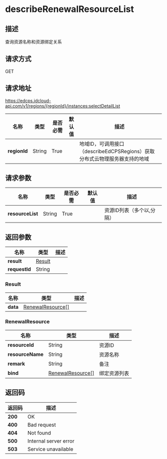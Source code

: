 # describeRenewalResourceList


## 描述
查询资源名称和资源绑定关系

## 请求方式
GET

## 请求地址
https://edcps.jdcloud-api.com/v1/regions/{regionId}/instances:selectDetailList

|名称|类型|是否必需|默认值|描述|
|---|---|---|---|---|
|**regionId**|String|True| |地域ID，可调用接口（describeEdCPSRegions）获取分布式云物理服务器支持的地域|

## 请求参数
|名称|类型|是否必需|默认值|描述|
|---|---|---|---|---|
|**resourceList**|String|True| |资源ID列表（多个以,分隔）|


## 返回参数
|名称|类型|描述|
|---|---|---|
|**result**|[Result](#result)| |
|**requestId**|String| |

### <div id="Result">Result</div>
|名称|类型|描述|
|---|---|---|
|**data**|[RenewalResource[]](#renewalresource)| |
### <div id="RenewalResource">RenewalResource</div>
|名称|类型|描述|
|---|---|---|
|**resourceId**|String|资源ID|
|**resourceName**|String|资源名称|
|**remark**|String|备注|
|**bind**|[RenewalResource[]](#renewalresource)|绑定资源列表|

## 返回码
|返回码|描述|
|---|---|
|**200**|OK|
|**400**|Bad request|
|**404**|Not found|
|**500**|Internal server error|
|**503**|Service unavailable|
